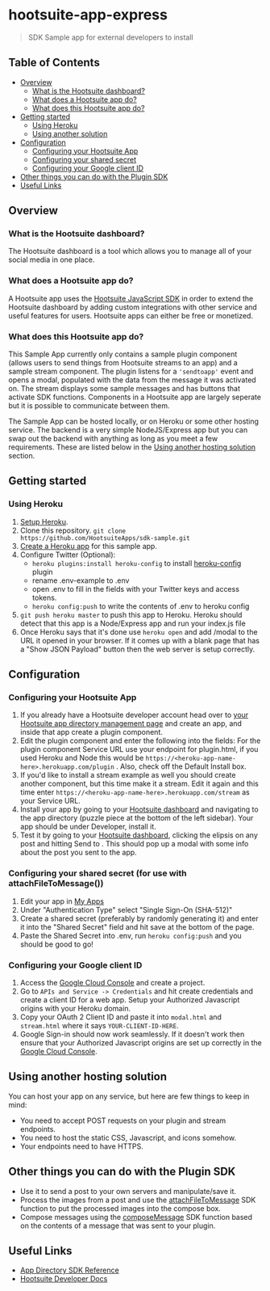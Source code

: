 # hootsuite-app-express

> SDK Sample app for external developers to install

## Table of Contents

- [Overview](#overview)
  - [What is the Hootsuite dashboard?](#what-is-the-hootsuite-dashboard)
  - [What does a Hootsuite app do?](#what-does-a-hootsuite-app-do)
  - [What does this Hootsuite app do?](#what-does-this-hootsuite-app-do)
- [Getting started](#getting-started)
  - [Using Heroku](#using-heroku)
  - [Using another solution](#using-another-solution)
- [Configuration](#configuration)
  - [Configuring your Hootsuite App](#configuring-your-hootsuite-app)
  - [Configuring your shared secret](#configuring-your-shared-secret-for-use-with-attachfiletomessage)
  - [Configuring your Google client ID](#configuring-your-google-client-id)
- [Other things you can do with the Plugin SDK](#other-things-you-can-do-with-the-Plugin-SDK)
- [Useful Links](#useful-links)

## Overview

### What is the Hootsuite dashboard?

The Hootsuite dashboard is a tool which allows you to manage all of your social media in one place.

### What does a Hootsuite app do?

A Hootsuite app uses the [Hootsuite JavaScript SDK](https://app-directory.s3.amazonaws.com/docs/sdk/v4.0/index.html) in order to extend the Hootsuite dashboard by adding custom integrations with other service and useful features for users. Hootsuite apps can either be free or monetized.

### What does this Hootsuite app do?

This Sample App currently only contains a sample plugin component (allows users to send things from Hootsuite streams to an app) and a sample stream component. The plugin listens for a `'sendtoapp'` event and opens a modal, populated with the data from the message it was activated on. The stream displays some sample messages and has buttons that activate SDK functions. Components in a Hootsuite app are largely seperate but it is possible to communicate between them.

The Sample App can be hosted locally, or on Heroku or some other hosting service. The backend is a very simple NodeJS/Express app but you can swap out the backend with anything as long as you meet a few requirements. These are listed below in the [Using another hosting solution](#using-another-hosting-solution) section.

## Getting started

### Using Heroku

1. [Setup Heroku](https://devcenter.heroku.com/articles/getting-started-with-nodejs#set-up).
2. Clone this repository. `git clone https://github.com/HootsuiteApps/sdk-sample.git`
3. [Create a Heroku app](https://devcenter.heroku.com/articles/getting-started-with-nodejs#deploy-the-app) for this sample app.
4. Configure Twitter (Optional):
    - `heroku plugins:install heroku-config` to install [heroku-config](https://github.com/xavdid/heroku-config) plugin
    - rename .env-example to .env
    - open .env to fill in the fields with your Twitter keys and access tokens.
    - `heroku config:push` to write the contents of .env to heroku config
5. `git push heroku master` to push this app to Heroku. Heroku should detect that this app is a Node/Express app and run your index.js file
6. Once Heroku says that it's done use `heroku open` and add /modal to the URL it opened in your browser. If it comes up with a blank page that has a "Show JSON Payload" button then the web server is setup correctly.

## Configuration

### Configuring your Hootsuite App

1. If you already have a Hootsuite developer account head over to [your Hootsuite app  directory management page](https://hootsuite.com/developers/my-apps) and create an app, and inside that app create a plugin component.
2. Edit the plugin component and enter the following into the fields: For the plugin component Service URL use your endpoint for plugin.html, if you used Heroku and Node this would be `https://<heroku-app-name-here>.herokuapp.com/plugin` . Also, check off the Default Install box.
3. If you'd like to install a stream example as well you should create another component, but this time make it a stream. Edit it again and this time enter `https://<heroku-app-name-here>.herokuapp.com/stream` as your Service URL.
4. Install your app by going to your [Hootsuite dashboard](https://hootsuite.com/dashboard) and navigating to the app directory (puzzle piece at the bottom of the left sidebar). Your app should be under Developer, install it.
5. Test it by going to your [Hootsuite dashboard](https://hootsuite.com/dashboard), clicking the elipsis on any post and hitting Send to <your-plugin-component-name>. This should pop up a modal with some info about the post you sent to the app.

### Configuring your shared secret (for use with attachFileToMessage())

1. Edit your app in [My Apps](https://hootsuite.com/developers/my-apps)
2. Under "Authentication Type" select "Single Sign-On (SHA-512)"
3. Create a shared secret (preferably by randomly generating it) and enter it into the "Shared Secret" field and hit save at the bottom of the page.
4. Paste the Shared Secret into .env, run `heroku config:push` and you should be good to go!

### Configuring your Google client ID

1. Access the [Google Cloud Console](https://console.cloud.google.com/) and create a project.
2. Go to `APIs and Service -> Credentials` and hit create credentials and create a client ID for a web app. Setup your Authorized Javascript origins with your Heroku domain.
3. Copy your OAuth 2 Client ID and paste it into `modal.html` and `stream.html` where it says `YOUR-CLIENT-ID-HERE`.
4. Google Sign-in should now work seamlessly. If it doesn't work then ensure that your Authorized Javascript origins are set up correctly in the [Google Cloud Console](https://console.cloud.google.com/).

## Using another hosting solution

You can host your app on any service, but here are few things to keep in mind:

* You need to accept POST requests on your plugin and stream endpoints.
* You need to host the static CSS, Javascript, and icons somehow.
* Your endpoints need to have HTTPS.

## Other things you can do with the Plugin SDK

* Use it to send a post to your own servers and manipulate/save it.
* Process the images from a post and use the [attachFileToMessage](https://app-directory.s3.amazonaws.com/docs/sdk/v4.0/global.html#attachMedia) SDK function to put the processed images into the compose box.
* Compose messages using the [composeMessage](https://app-directory.s3.amazonaws.com/docs/sdk/v4.0/global.html#composeMessage) SDK function based on the contents of a message that was sent to your plugin.

## Useful Links

* [App Directory SDK Reference](https://app-directory.s3.amazonaws.com/docs/sdk/v4.0/index.html)
* [Hootsuite Developer Docs](https://developer.hootsuite.com/docs)
